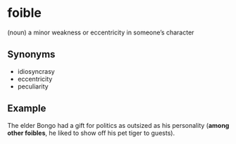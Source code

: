 # foible

(noun) a minor weakness or eccentricity in someone’s character

## Synonyms

+ idiosyncrasy
+ eccentricity
+ peculiarity

## Example

The elder Bongo had a gift for politics as outsized as his personality (**among other foibles**, he liked to show off his pet tiger to guests).
